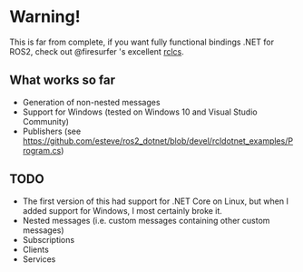 Warning!
========

This is far from complete, if you want fully functional bindings .NET for ROS2, check out @firesurfer 's excellent [rclcs](https://github.com/firesurfer/rclcs).

What works so far
-----------------

- Generation of non-nested messages
- Support for Windows (tested on Windows 10 and Visual Studio Community)
- Publishers (see https://github.com/esteve/ros2_dotnet/blob/devel/rcldotnet_examples/Program.cs)

TODO
----

- The first version of this had support for .NET Core on Linux, but when I added support for Windows, I most certainly broke it.
- Nested messages (i.e. custom messages containing other custom messages)
- Subscriptions
- Clients
- Services

